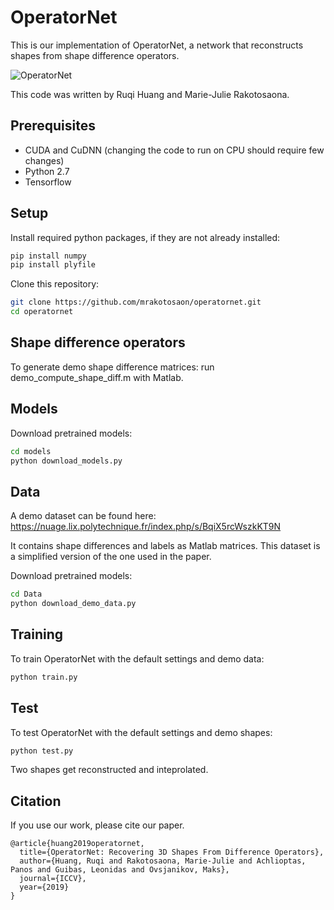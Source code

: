 # OperatorNet
This is our implementation of OperatorNet, a network that reconstructs shapes from shape difference operators.


![OperatorNet](https://raw.githubusercontent.com/mrakotosaon/operatornet/master/images/operatornet.png "OperatorNet")

This code was written by Ruqi Huang and Marie-Julie Rakotosaona.

## Prerequisites
* CUDA and CuDNN (changing the code to run on CPU should require few changes)
* Python 2.7
* Tensorflow

## Setup
Install required python packages, if they are not already installed:
``` bash
pip install numpy
pip install plyfile
```

Clone this repository:
``` bash
git clone https://github.com/mrakotosaon/operatornet.git
cd operatornet
```
## Shape difference operators

To generate demo shape difference matrices: run demo_compute_shape_diff.m with Matlab.

## Models

Download pretrained models:
``` bash
cd models
python download_models.py
```

 ## Data

A demo dataset can be found here: https://nuage.lix.polytechnique.fr/index.php/s/BqiX5rcWszkKT9N

It contains shape differences and labels as Matlab matrices. This dataset is a simplified version of the one used in the paper.


Download pretrained models:
``` bash
cd Data
python download_demo_data.py
```


## Training
To train OperatorNet with the default settings and demo data:
``` bash
python train.py
```

## Test
To test OperatorNet with the default settings and demo shapes:
``` bash
python test.py
```
Two shapes get reconstructed and inteprolated.

## Citation
If you use our work, please cite our paper.
```
@article{huang2019operatornet,
  title={OperatorNet: Recovering 3D Shapes From Difference Operators},
  author={Huang, Ruqi and Rakotosaona, Marie-Julie and Achlioptas, Panos and Guibas, Leonidas and Ovsjanikov, Maks},
  journal={ICCV},
  year={2019}
}
```
